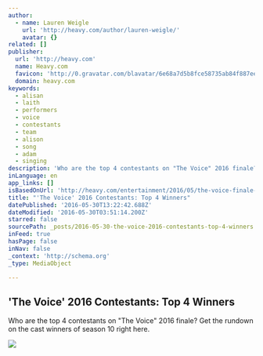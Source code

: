 ```yaml
---
author:
  - name: Lauren Weigle
    url: 'http://heavy.com/author/lauren-weigle/'
    avatar: {}
related: []
publisher:
  url: 'http://heavy.com'
  name: Heavy.com
  favicon: 'http://0.gravatar.com/blavatar/6e68a7d5b8fce58735ab84f887ee5981?s=16'
  domain: heavy.com
keywords:
  - alisan
  - laith
  - performers
  - voice
  - contestants
  - team
  - alison
  - song
  - adam
  - singing
description: 'Who are the top 4 contestants on "The Voice" 2016 finale? Get the rundown on the cast winners of season 10 right here.'
inLanguage: en
app_links: []
isBasedOnUrl: 'http://heavy.com/entertainment/2016/05/the-voice-finale-2016-winners-top-4-contestants-cast-season-10-judges-teams-who-are-artists/'
title: "'The Voice' 2016 Contestants: Top 4 Winners"
datePublished: '2016-05-30T13:22:42.688Z'
dateModified: '2016-05-30T03:51:14.200Z'
starred: false
sourcePath: _posts/2016-05-30-the-voice-2016-contestants-top-4-winners.md
inFeed: true
hasPage: false
inNav: false
_context: 'http://schema.org'
_type: MediaObject

---
```

<article style=""><h1>'The Voice' 2016 Contestants: Top 4 Winners</h1><p>Who are the top 4 contestants on "The Voice" 2016 finale? Get the rundown on the cast winners of season 10 right here.</p><img src="https://i0.wp.com/heavyeditorial.files.wordpress.com/2016/05/top-4-the-voice.jpg?fit=440%2C330&amp;quality=65&amp;strip=all&amp;ssl=1" /></article>